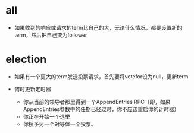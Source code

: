 # all
- 如果收到的响应或请求的term比自己的大，无论什么情况，都要设置新的term，然后把自己变为follower
# election

- 如果有一个更大的term发送投票请求，首先要将votefor设为null，更新term

- 何时更新定时器
  - 你从当前的领导者那里得到一个AppendEntries RPC（即，如果AppendEntries参数中的任期已经过时，你不应该重启你的计时器）
  - 你正在开始一个选举
  - 你授予另一个对等体一个投票。